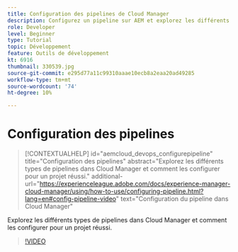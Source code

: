 ```yaml
---
title: Configuration des pipelines de Cloud Manager
description: Configurez un pipeline sur AEM et explorez les différents types de pipelines.
role: Developer
level: Beginner
type: Tutorial
topic: Développement
feature: Outils de développement
kt: 6916
thumbnail: 330539.jpg
source-git-commit: e295d77a11c99310aaae10ecb8a2eaa20ad49285
workflow-type: tm+mt
source-wordcount: '74'
ht-degree: 10%

---
```



# Configuration des pipelines

>[!CONTEXTUALHELP]
>id="aemcloud_devops_configurepipeline"
>title="Configuration des pipelines"
>abstract="Explorez les différents types de pipelines dans Cloud Manager et comment les configurer pour un projet réussi."
>additional-url="https://experienceleague.adobe.com/docs/experience-manager-cloud-manager/using/how-to-use/configuring-pipeline.html?lang=en#config-pipeline-video" text="Configuration du pipeline dans Cloud Manager"

Explorez les différents types de pipelines dans Cloud Manager et comment les configurer pour un projet réussi.

>[!VIDEO](https://video.tv.adobe.com/v/330539/?quality=12&learn=on)

